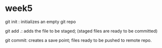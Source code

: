 # week5

git init : initializes an empty git repo

git add .: adds the file to be staged; (staged files are ready to be committed)

git commit: creates a save point; files ready to be pushed to remote repo.
